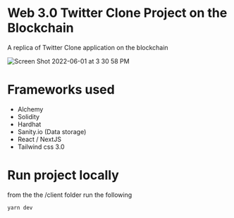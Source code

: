 # Web 3.0 Twitter Clone Project on the Blockchain

A replica of Twitter Clone application on the blockchain

![Screen Shot 2022-06-01 at 3 30 58 PM](https://user-images.githubusercontent.com/68557040/171513280-69eaa4ac-c4f5-4d7f-ab37-e56f846d270d.png)

# Frameworks used
- Alchemy
- Solidity
- Hardhat
- Sanity.io (Data storage)
- React / NextJS
- Tailwind css 3.0

# Run project locally
from the the /client folder run the following
```
yarn dev
```

